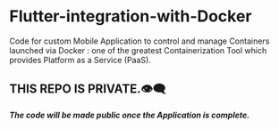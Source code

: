 # Flutter-integration-with-Docker
Code for custom Mobile Application to control and manage Containers launched via Docker : one of the greatest Containerization Tool which provides Platform as a Service (PaaS).

## THIS REPO IS PRIVATE.👁‍🗨
***The code will be made public once the Application is complete.***

